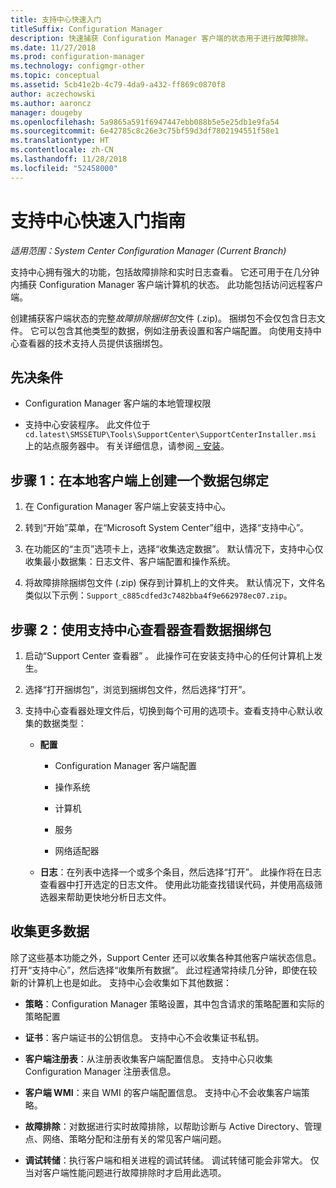 ```yaml
---
title: 支持中心快速入门
titleSuffix: Configuration Manager
description: 快速捕获 Configuration Manager 客户端的状态用于进行故障排除。
ms.date: 11/27/2018
ms.prod: configuration-manager
ms.technology: configmgr-other
ms.topic: conceptual
ms.assetid: 5cb41e2b-4c79-4da9-a432-ff869c0870f8
author: aczechowski
ms.author: aaroncz
manager: dougeby
ms.openlocfilehash: 5a9865a591f6947447ebb088b5e5e25db1e9fa54
ms.sourcegitcommit: 6e42785c8c26e3c75bf59d3df7802194551f58e1
ms.translationtype: HT
ms.contentlocale: zh-CN
ms.lasthandoff: 11/28/2018
ms.locfileid: "52458000"
---
```

# <a name="support-center-quickstart-guide"></a>支持中心快速入门指南

*适用范围：System Center Configuration Manager (Current Branch)*

支持中心拥有强大的功能，包括故障排除和实时日志查看。 它还可用于在几分钟内捕获 Configuration Manager 客户端计算机的状态。 此功能包括访问远程客户端。

创建捕获客户端状态的完整*故障排除捆绑包*文件 (.zip)。 捆绑包不会仅包含日志文件。 它可以包含其他类型的数据，例如注册表设置和客户端配置。 向使用支持中心查看器的技术支持人员提供该捆绑包。



## <a name="prerequisites"></a>先决条件

- Configuration Manager 客户端的本地管理权限  

- 支持中心安装程序。 此文件位于 `cd.latest\SMSSETUP\Tools\SupportCenter\SupportCenterInstaller.msi` 上的站点服务器中。 有关详细信息，请参阅[ - 安装](/sccm/core/support/support-center#install)。  



## <a name="step-1-create-a-data-bundle-on-a-local-client"></a>步骤 1：在本地客户端上创建一个数据包绑定

1.  在 Configuration Manager 客户端上安装支持中心。  

2.  转到“开始”菜单，在“Microsoft System Center”组中，选择“支持中心”。  

3.  在功能区的“主页”选项卡上，选择“收集选定数据”。 默认情况下，支持中心仅收集最小数据集：日志文件、客户端配置和操作系统。  

4.  将故障排除捆绑包文件 (.zip) 保存到计算机上的文件夹。 默认情况下，文件名类似以下示例：`Support_c885cdfed3c7482bba4f9e662978ec07.zip`。  



## <a name="step-2-view-the-data-bundle-using-support-center-viewer"></a>步骤 2：使用支持中心查看器查看数据捆绑包

1.  启动“Support Center 查看器” 。 此操作可在安装支持中心的任何计算机上发生。  

2.  选择“打开捆绑包”，浏览到捆绑包文件，然后选择“打开”。  

3.  支持中心查看器处理文件后，切换到每个可用的选项卡。查看支持中心默认收集的数据类型：  

    - **配置**  

        - Configuration Manager 客户端配置  

        - 操作系统  

        - 计算机  

        - 服务  

        - 网络适配器  

    - **日志**：在列表中选择一个或多个条目，然后选择“打开”。 此操作将在日志查看器中打开选定的日志文件。 使用此功能查找错误代码，并使用高级筛选器来帮助更快地分析日志文件。  



## <a name="collect-more-data"></a>收集更多数据

除了这些基本功能之外，Support Center 还可以收集各种其他客户端状态信息。 打开“支持中心”，然后选择“收集所有数据”。 此过程通常持续几分钟，即使在较新的计算机上也是如此。 支持中心会收集如下其他数据：

  - **策略**：Configuration Manager 策略设置，其中包含请求的策略配置和实际的策略配置  

  - **证书**：客户端证书的公钥信息。 支持中心不会收集证书私钥。  

  - **客户端注册表**：从注册表收集客户端配置信息。 支持中心只收集 Configuration Manager 注册表信息。  

  - **客户端 WMI**：来自 WMI 的客户端配置信息。 支持中心不会收集客户端策略。  

  - **故障排除**：对数据进行实时故障排除，以帮助诊断与 Active Directory、管理点、网络、策略分配和注册有关的常见客户端问题。  

  - **调试转储**：执行客户端和相关进程的调试转储。 调试转储可能会非常大。 仅当对客户端性能问题进行故障排除时才启用此选项。  

